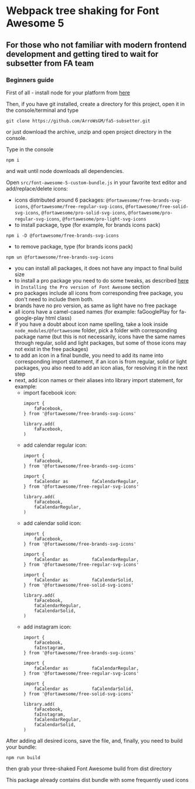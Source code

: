 # Webpack tree shaking for Font Awesome 5
## For those who not familiar with modern frontend development and getting tired to wait for subsetter from FA team
### Beginners guide
First of all - install node for your platform from [here](https://nodejs.org/en/)

Then, if you have git installed, create a directory for this project, open it in the console/terminal and type
```
git clone https://github.com/ArroWsGM/fa5-subsetter.git
```
or just download the archive, unzip and open project directory in the console.

Type in the console
```
npm i
```
and wait until node downloads all dependencies.

Open ``src/font-awesome-5-custom-bundle.js`` in your favorite text editor and add/replace/delete icons:
* icons distributed around 6 packages: ``@fortawesome/free-brands-svg-icons``, ``@fortawesome/free-regular-svg-icons``, ``@fortawesome/free-solid-svg-icons``, ``@fortawesome/pro-solid-svg-icons``, ``@fortawesome/pro-regular-svg-icons``, ``@fortawesome/pro-light-svg-icons``
* to install package, type (for example, for brands icons pack)
```
npm i -D @fortawesome/free-brands-svg-icons
```
* to remove package, type (for brands icons pack)
```
npm un @fortawesome/free-brands-svg-icons
```
* you can install all packages, it does not have any impact to final build size
* to install a pro package you need to do some tweaks, as described [here](https://fontawesome.com/how-to-use/on-the-web/setup/using-package-managers) in ``Installing the Pro version of Font Awesome`` section
* pro packages include all icons from corresponding free package, you don't need to include them both.
* brands have no pro version, as same as light have no free package
* all icons have a camel-cased names (for example: faGooglePlay for fa-google-play html class)
* if you have a doubt about icon name spelling, take a look inside ``node_modules/@fortawesome`` folder, pick a folder with corresponding package name (but this is not necessarily, icons have the same names through regular, solid and light packages, but some of those icons may not exist in the free packages)
* to add an icon in a final bundle, you need to add its name into corresponding import statement, if an icon is from regular, solid or light packages, you also need to add an icon alias, for resolving it in the next step
* next, add icon names or their aliases into library import statement, for example:
    * import facebook icon:
        ```
        import {
            faFacebook,
        } from '@fortawesome/free-brands-svg-icons'
        
        library.add(
            faFacebook,
        )
        ```
    * add calendar regular icon:
        ```
        import {
            faFacebook,
        } from '@fortawesome/free-brands-svg-icons'
        
        import {
            faCalendar as         faCalendarRegular,
        } from '@fortawesome/free-regular-svg-icons'
        
        library.add(
            faFacebook,
            faCalendarRegular,
        )
        ```
    * add calendar solid icon:
        ```
        import {
            faFacebook,
        } from '@fortawesome/free-brands-svg-icons'
        
        import {
            faCalendar as         faCalendarRegular,
        } from '@fortawesome/free-regular-svg-icons'
        
        import {
            faCalendar as         faCalendarSolid,
        } from '@fortawesome/free-solid-svg-icons'
        
        library.add(
            faFacebook,
            faCalendarRegular,
            faCalendarSolid,
        )
        ```
    * add instagram icon:
        ```
        import {
            faFacebook,
            faInstagram,
        } from '@fortawesome/free-brands-svg-icons'
        
        import {
            faCalendar as         faCalendarRegular,
        } from '@fortawesome/free-regular-svg-icons'
        
        import {
            faCalendar as         faCalendarSolid,
        } from '@fortawesome/free-solid-svg-icons'
        
        library.add(
            faFacebook,
            faInstagram,
            faCalendarRegular,
            faCalendarSolid,
        )
        ```
After adding all desired icons, save the file, and, finally, you need to build your bundle:
```
npm run build
```
then grab your three-shaked Font Awesome build from dist directory

This package already contains dist bundle with some frequently used icons